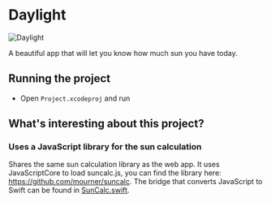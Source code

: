 # Daylight

![Daylight](https://github.com/bakkenbaeck/daylight-ios/blob/master/GitHub/screenshots.png?raw=true)

A beautiful app that will let you know how much sun you have today.

## Running the project

- Open `Project.xcodeproj` and run

## What's interesting about this project?

### Uses a JavaScript library for the sun calculation

Shares the same sun calculation library as the web app. It uses JavaScriptCore to load suncalc.js, you can find the library here: https://github.com/mourner/suncalc. The bridge that converts JavaScript to Swift can be found in [SunCalc.swift](https://github.com/bakkenbaeck/daylight-ios/blob/master/Library/SunCalc.swift).
